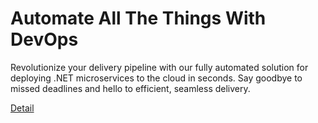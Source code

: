 # Automate All The Things With DevOps

Revolutionize your delivery pipeline with our fully automated solution for deploying .NET microservices to the cloud in seconds. Say goodbye to missed deadlines and hello to efficient, seamless delivery. 

[Detail](https://eduitfree.com/courses/automate-all-the-things-with-devops)